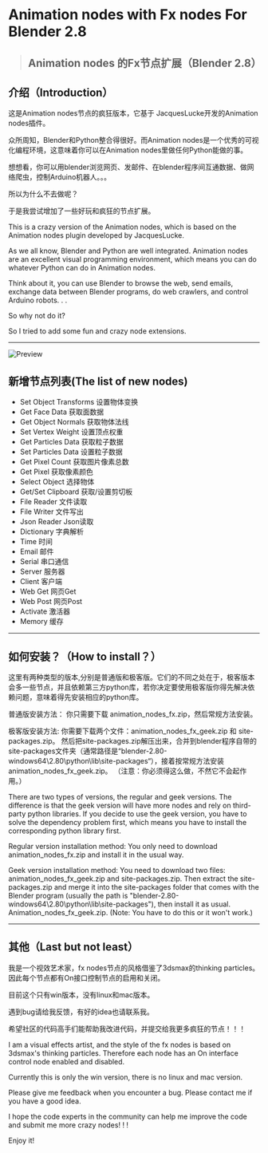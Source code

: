 # Animation nodes with Fx nodes For Blender 2.8
> ## Animation nodes 的Fx节点扩展（Blender 2.8）

## 介绍（Introduction）

这是Animation nodes节点的疯狂版本，它基于 JacquesLucke开发的Animation nodes插件。

众所周知，Blender和Python整合得很好。而Animation nodes是一个优秀的可视化编程环境，这意味着你可以在Animation nodes里做任何Python能做的事。

想想看，你可以用blender浏览网页、发邮件、在blender程序间互通数据、做网络爬虫，控制Arduino机器人。。。

所以为什么不去做呢？

于是我尝试增加了一些好玩和疯狂的节点扩展。



This is a crazy version of the Animation nodes, which is based on the Animation nodes plugin developed by JacquesLucke.

As we all know, Blender and Python are well integrated. Animation nodes are an excellent visual programming environment, which means you can do whatever Python can do in Animation nodes.

Think about it, you can use Blender to browse the web, send emails, exchange data between Blender programs, do web crawlers, and control Arduino robots. . .

So why not do it?

So I tried to add some fun and crazy node extensions.

------
![Preview](https://scifx.github.io/images/Fx_nodes.png)

## 新增节点列表(The list of new nodes)

- Set Object Transforms	设置物体变换
- Get Face Data	获取面数据
- Get Object Normals	获取物体法线
- Set Vertex Weight	设置顶点权重
- Get Particles Data	获取粒子数据
- Set Particles Data	设置粒子数据
- Get Pixel Count	获取图片像素总数
- Get Pixel	获取像素颜色
- Select Object	选择物体
- Get/Set Clipboard	获取/设置剪切板
- File Reader	文件读取
- File Writer	文件写出
- Json Reader	Json读取
- Dictionary	字典解析
- Time	时间
- Email	邮件
- Serial	串口通信
- Server	服务器
- Client	客户端
- Web Get	网页Get
- Web Post	网页Post
- Activate	激活器
- Memory	缓存

------

## 如何安装？（How to install？）

这里有两种类型的版本,分别是普通版和极客版。它们的不同之处在于，极客版本会多一些节点，并且依赖第三方python库，若你决定要使用极客版你得先解决依赖问题，意味着得先安装相应的python库。

普通版安装方法：
你只需要下载 animation_nodes_fx.zip，然后常规方法安装。

极客版安装方法:
你需要下载两个文件：animation_nodes_fx_geek.zip 和 site-packages.zip。
然后把site-packages.zip解压出来，合并到blender程序自带的site-packages文件夹（通常路径是“blender-2.80-windows64\2.80\python\lib\site-packages“），接着按常规方法安装animation_nodes_fx_geek.zip。
（注意：你必须得这么做，不然它不会起作用。）



There are two types of versions, the regular and geek versions. The difference is that the geek version will have more nodes and rely on third-party python libraries. If you decide to use the geek version, you have to solve the dependency problem first, which means you have to install the corresponding python library first.

Regular version installation method:
You only need to download animation_nodes_fx.zip and install it in the usual way.

Geek version installation method:
You need to download two files: animation_nodes_fx_geek.zip and site-packages.zip.
Then extract the site-packages.zip and merge it into the site-packages folder that comes with the Blender program (usually the path is "blender-2.80-windows64\2.80\python\lib\site-packages"), then install it as usual. Animation_nodes_fx_geek.zip.
(Note: You have to do this or it won't work.)

------

## 其他（Last but not least）

我是一个视效艺术家，fx nodes节点的风格借鉴了3dsmax的thinking particles。因此每个节点都有On接口控制节点的启用和关闭。

目前这个只有win版本，没有linux和mac版本。

遇到bug请给我反馈，有好的idea也请联系我。

希望社区的代码高手们能帮助我改进代码，并提交给我更多疯狂的节点！！！



I am a visual effects artist, and the style of the fx nodes is based on 3dsmax's thinking particles. Therefore each node has an On interface control node enabled and disabled.

Currently this is only the win version, there is no linux and mac version.

Please give me feedback when you encounter a bug. Please contact me if you have a good idea.

I hope the code experts in the community can help me improve the code and submit me more crazy nodes! ! !

Enjoy it!
